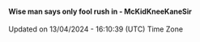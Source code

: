 #### Wise man says only fool rush in - McKidKneeKaneSir
Updated on 13/04/2024 - 16:10:39 (UTC) Time Zone
